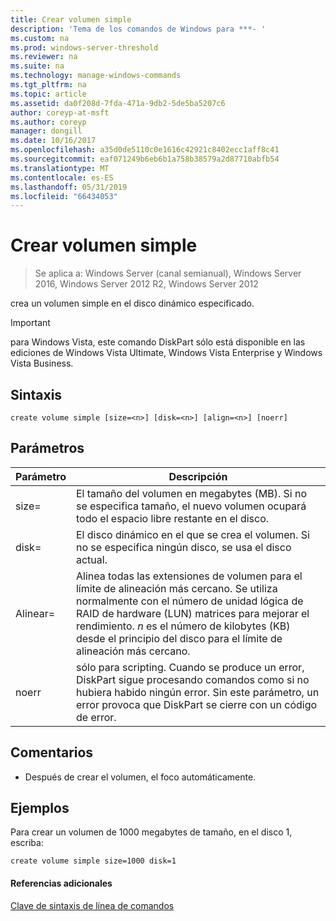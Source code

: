 ```yaml
---
title: Crear volumen simple
description: 'Tema de los comandos de Windows para ***- '
ms.custom: na
ms.prod: windows-server-threshold
ms.reviewer: na
ms.suite: na
ms.technology: manage-windows-commands
ms.tgt_pltfrm: na
ms.topic: article
ms.assetid: da0f208d-7fda-471a-9db2-5de5ba5207c6
author: coreyp-at-msft
ms.author: coreyp
manager: dongill
ms.date: 10/16/2017
ms.openlocfilehash: a35d0de5110c0e1616c42921c8402ecc1aff8c41
ms.sourcegitcommit: eaf071249b6eb6b1a758b38579a2d87710abfb54
ms.translationtype: MT
ms.contentlocale: es-ES
ms.lasthandoff: 05/31/2019
ms.locfileid: "66434053"
---
```

# <a name="create-volume-simple"></a>Crear volumen simple

>Se aplica a: Windows Server (canal semianual), Windows Server 2016, Windows Server 2012 R2, Windows Server 2012

crea un volumen simple en el disco dinámico especificado.  
  
> [!IMPORTANT]  
> para Windows Vista, este comando DiskPart sólo está disponible en las ediciones de Windows Vista Ultimate, Windows Vista Enterprise y Windows Vista Business.  
  
  
  
## <a name="syntax"></a>Sintaxis  
  
```  
create volume simple [size=<n>] [disk=<n>] [align=<n>] [noerr]  
```  
  
## <a name="parameters"></a>Parámetros  
  
| Parámetro  |                                                                                                                            Descripción                                                                                                                            |
|------------|-------------------------------------------------------------------------------------------------------------------------------------------------------------------------------------------------------------------------------------------------------------------|
| size\=<n>  |                                                                  El tamaño del volumen en megabytes \(MB\). Si no se especifica tamaño, el nuevo volumen ocupará todo el espacio libre restante en el disco.                                                                   |
| disk\=<n>  |                                                                                El disco dinámico en el que se crea el volumen. Si no se especifica ningún disco, se usa el disco actual.                                                                                |
| Alinear\=<n> | Alinea todas las extensiones de volumen para el límite de alineación más cercano. Se utiliza normalmente con el número de unidad lógica de RAID de hardware \(LUN\) matrices para mejorar el rendimiento. *n* es el número de kilobytes \(KB\) desde el principio del disco para el límite de alineación más cercano. |
|   noerr    |                               sólo para scripting. Cuando se produce un error, DiskPart sigue procesando comandos como si no hubiera habido ningún error. Sin este parámetro, un error provoca que DiskPart se cierre con un código de error.                                |
  
## <a name="remarks"></a>Comentarios  
  
-   Después de crear el volumen, el foco automáticamente.  
  
## <a name="BKMK_examples"></a>Ejemplos  
Para crear un volumen de 1000 megabytes de tamaño, en el disco 1, escriba:  
  
```  
create volume simple size=1000 disk=1  
```  
  
#### <a name="additional-references"></a>Referencias adicionales  
[Clave de sintaxis de línea de comandos](command-line-syntax-key.md)  
  

  

